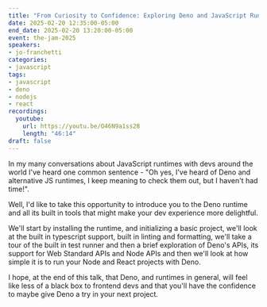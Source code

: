 ```yaml
---
title: "From Curiosity to Confidence: Exploring Deno and JavaScript Runtimes"
date: 2025-02-20 12:35:00-05:00
end_date: 2025-02-20 13:20:00-05:00
event: the-jam-2025
speakers:
- jo-franchetti
categories:
- javascript
tags:
- javascript
- deno
- nodejs
- react
recordings:
  youtube:
    url: https://youtu.be/O46N9a1ss28
    length: "46:14"
draft: false
---
```


In my many conversations about JavaScript runtimes with devs around the world I've heard one common sentence - "Oh yes, I've heard of Deno and alternative JS runtimes, I keep meaning to check them out, but I haven't had time!".

Well, I'd like to take this opportunity to introduce you to the Deno runtime and all its built in tools that might make your dev experience more delightful.

We'll start by installing the runtime, and initializing a basic project, we'll look at the built in typescript support, built in linting and formatting, we'll take a tour of the built in test runner and then a brief exploration of Deno's APIs, its support for Web Standard APIs and Node APIs and then we'll look at how simple it is to run your Node and React projects with Deno.

I hope, at the end of this talk, that Deno, and runtimes in general, will feel like less of a black box to frontend devs and that you'll have the confidence to maybe give Deno a try in your next project.
